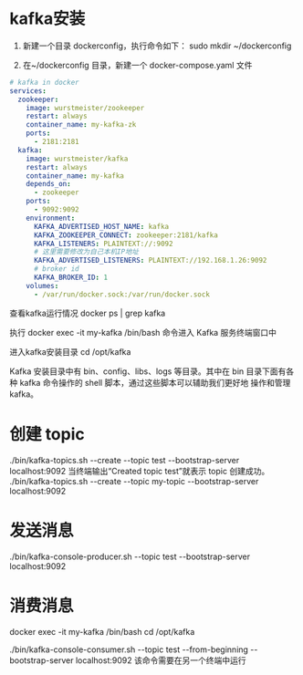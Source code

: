 # kafka安装
1. 新建一个目录 dockerconfig，执行命令如下：
sudo mkdir ~/dockerconfig

2. 在~/dockerconfig 目录，新建一个 docker-compose.yaml 文件
```yaml
# kafka in docker
services:
  zookeeper:
    image: wurstmeister/zookeeper
    restart: always
    container_name: my-kafka-zk
    ports:
      - 2181:2181
  kafka:
    image: wurstmeister/kafka
    restart: always
    container_name: my-kafka
    depends_on:
      - zookeeper
    ports:
      - 9092:9092
    environment:
      KAFKA_ADVERTISED_HOST_NAME: kafka
      KAFKA_ZOOKEEPER_CONNECT: zookeeper:2181/kafka
      KAFKA_LISTENERS: PLAINTEXT://:9092
      # 这里需要修改为自己本机IP地址
      KAFKA_ADVERTISED_LISTENERS: PLAINTEXT://192.168.1.26:9092
      # broker id
      KAFKA_BROKER_ID: 1
    volumes:
      - /var/run/docker.sock:/var/run/docker.sock
```


查看kafka运行情况
docker ps | grep kafka

执行 docker exec -it my-kafka /bin/bash 命令进入 Kafka 服务终端窗口中

进入kafka安装目录
cd /opt/kafka

Kafka 安装目录中有 bin、config、libs、logs 等目录。其中在
bin 目录下面有各种 kafka 命令操作的 shell 脚本，通过这些脚本可以辅助我们更好地
操作和管理 kafka。


# 创建 topic
./bin/kafka-topics.sh --create --topic test --bootstrap-server localhost:9092
当终端输出“Created topic test”就表示 topic 创建成功。
./bin/kafka-topics.sh --create --topic my-topic --bootstrap-server localhost:9092

# 发送消息
./bin/kafka-console-producer.sh --topic test --bootstrap-server localhost:9092

# 消费消息
docker exec -it my-kafka /bin/bash
cd /opt/kafka

./bin/kafka-console-consumer.sh --topic test --from-beginning --bootstrap-server localhost:9092
该命令需要在另一个终端中运行
